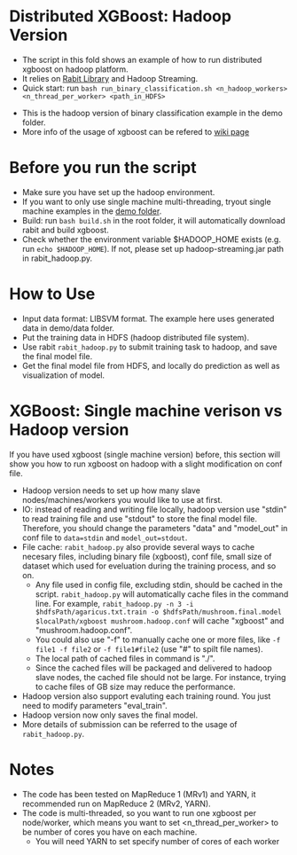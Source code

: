 Distributed XGBoost: Hadoop Version
====
*  The script in this fold shows an example of how to run distributed xgboost on hadoop platform.
*  It relies on [Rabit Library](https://github.com/tqchen/rabit) and Hadoop Streaming. 
*  Quick start: run ```bash run_binary_classification.sh <n_hadoop_workers> <n_thread_per_worker> <path_in_HDFS>```
  - This is the hadoop version of binary classification example in the demo folder.
  - More info of the usage of xgboost can be refered to [wiki page](https://github.com/tqchen/xgboost/wiki)

Before you run the script
====
* Make sure you have set up the hadoop environment.
* If you want to only use single machine multi-threading, tryout single machine examples in the [demo folder](../../demo).
* Build: run ```bash build.sh``` in the root folder, it will automatically download rabit and build xgboost.
* Check whether the environment variable $HADOOP_HOME exists (e.g. run ```echo $HADOOP_HOME```). If not, please set up hadoop-streaming.jar path in rabit_hadoop.py.

How to Use
====
* Input data format: LIBSVM format. The example here uses generated data in demo/data folder.
* Put the training data in HDFS (hadoop distributed file system).
* Use rabit ```rabit_hadoop.py``` to submit training task to hadoop, and save the final model file.
* Get the final model file from HDFS, and locally do prediction as well as visualization of model.

XGBoost: Single machine verison vs Hadoop version
====
If you have used xgboost (single machine version) before, this section will show you how to run xgboost on hadoop with a slight modification on conf file.
* Hadoop version needs to set up how many slave nodes/machines/workers you would like to use at first.
* IO: instead of reading and writing file locally, hadoop version use "stdin" to read training file and use "stdout" to store the final model file. Therefore, you should change the parameters "data" and "model_out" in conf file to ```data=stdin``` and ```model_out=stdout```.
* File cache: ```rabit_hadoop.py``` also provide several ways to cache necesary files, including binary file (xgboost), conf file, small size of dataset which used for eveluation during the training process, and so on.
  - Any file used in config file, excluding stdin, should be cached in the script. ```rabit_hadoop.py``` will automatically cache files in the command line. For example, ```rabit_hadoop.py -n 3 -i $hdfsPath/agaricus.txt.train -o $hdfsPath/mushroom.final.model $localPath/xgboost mushroom.hadoop.conf``` will cache "xgboost" and "mushroom.hadoop.conf".
  - You could also use "-f" to manually cache one or more files, like ```-f file1 -f file2``` or ```-f file1#file2``` (use "#" to spilt file names).
  - The local path of cached files in command is "./".
  - Since the cached files will be packaged and delivered to hadoop slave nodes, the cached file should not be large. For instance, trying to cache files of GB size may reduce the performance.
* Hadoop version also support evaluting each training round. You just need to modify parameters "eval_train".
* Hadoop version now only saves the final model.
* More details of submission can be referred to the usage of ```rabit_hadoop.py```.  

Notes
====       
* The code has been tested on MapReduce 1 (MRv1) and YARN, it recommended run on MapReduce 2 (MRv2, YARN).
* The code is multi-threaded, so you want to run one xgboost per node/worker, which means you want to set <n_thread_per_worker> to be number of cores you have on each machine.
  - You will need YARN to set specify number of cores of each worker
